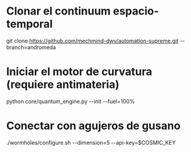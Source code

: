 # Clonar el continuum espacio-temporal
git clone https://github.com/mechmind-dwv/automation-supreme.git --branch=andromeda

# Iniciar el motor de curvatura (requiere antimateria)
python core/quantum_engine.py --init --fuel=100% 

# Conectar con agujeros de gusano
./wormholes/configure.sh --dimension=5 --api-key=$COSMIC_KEY
